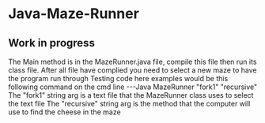 # Java-Maze-Runner
## Work in progress
 The Main method is in the MazeRunner.java  file, compile this file then run its class file.
 After all file have complied you need to select a new maze to have the program run through
 Testing code here examples would be this following command on the cmd line  ---Java MazeRunner "fork1" "recursive" 
 The "fork1" string arg is a text file that the MazeRunner class uses to select the text file
 The "recursive" string arg is the method that the computer will use to find the cheese in the maze
